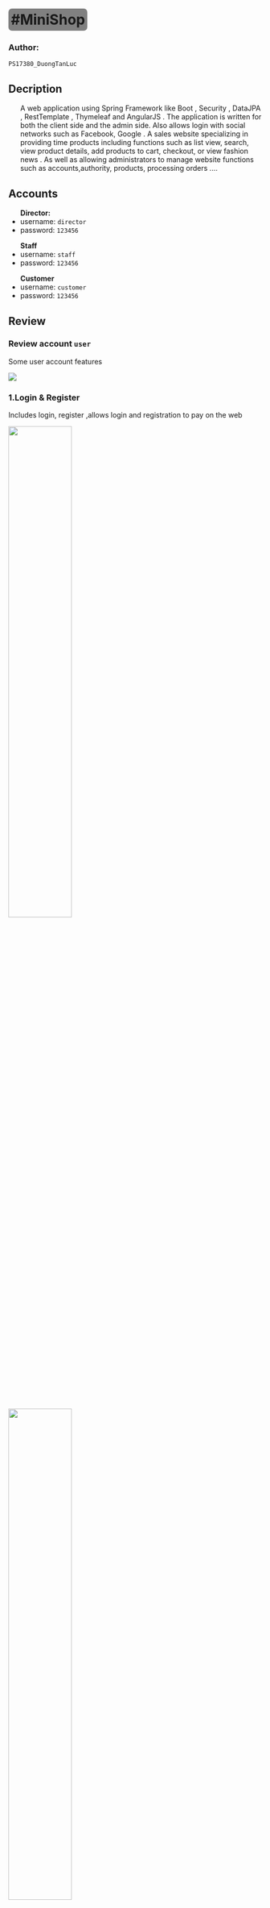   <h1 style='background-color: gray;border-radius: 7px; width: max-content;padding: 5px;'>#MiniShop</h1>
  <h3> Author:</h3>
  <code>PS17380_DuongTanLuc</code>
  <h2>Decription</h2>
  <ul>
      A web application using Spring Framework like Boot , Security , DataJPA , RestTemplate , Thymeleaf and AngularJS . The application is written for both the client side and the admin side. Also allows login with social networks such as Facebook, Google . A sales website specializing in providing time products including functions such as list view, search, view product details, add products to cart, checkout, or view fashion news . As well as allowing administrators to manage website functions such as accounts,authority, products, processing orders ....
  </ul>
  <h2>Accounts</h2>
  <ul><strong> Director:</strong>
      <li>username: <code>director</code></li>
      <li>password: <code>123456</code></li>
  </ul>

  <ul> <strong>Staff</strong>
      <li>username: <code>staff</code></li>
      <li>password: <code>123456</code></li>
  </ul>
  
  <ul> <strong>Customer</strong>
      <li>username: <code>customer</code></li>
      <li>password: <code>123456</code></li>
  </ul>
  <h2>Review</h2>
  <h3>Review account <code>user</code></h3>
  <p>Some user account features</p>
  <img src="https://user-images.githubusercontent.com/90887094/161306673-f3083d8b-1b9b-4b98-8d75-e788b4f75bf9.gif">
  <h3>1.Login & Register</h3>
  <p>Includes login, register ,allows login and registration to pay on the web</p>
  <img src="https://user-images.githubusercontent.com/90887094/161306896-dc6c9dd9-577e-41bf-8f5a-145462ca0e7f.png" width="50%">
  <img src="https://user-images.githubusercontent.com/90887094/161306905-1c30d0a9-dcb4-4a06-be49-e32e1291625d.png" width="50%">
  <h3>2.Home</h3>
  <p>Home page includes menu , slider , random products , new products, popular products , latest news</p>
  <img src="https://user-images.githubusercontent.com/90887094/161307321-3e70bc40-2d45-4222-917e-8ac55168b5d1.png" width="50%">
  <img src="https://user-images.githubusercontent.com/90887094/161307320-802c2c21-d606-4ca3-bc3b-c7cb04b04192.png" width="50%">
  <img src="https://user-images.githubusercontent.com/90887094/161307315-b584f9a1-7790-41d8-83d4-9e2e237985c3.png" width="50%">
  <img src="https://user-images.githubusercontent.com/90887094/161307303-e6ff7dcc-88e6-4c6a-88f1-2c45da47083a.png" width="50%">
  <h3>3.Product Detail</h3>
  <p>Product details page including product information, add to cart and some other product suggestions</p>
  <img src="https://user-images.githubusercontent.com/90887094/161307572-edcc564c-ce56-4596-9c01-854d05bd7f0f.png" width="50%">
  <h3>4.All Products</h3>
  <p>Page showing all products paginated, each page contains 12 products</p>
  <img src="https://user-images.githubusercontent.com/90887094/161307709-f23886ff-7245-4da6-8c7e-8650f3a7bfca.png" width="50%">
  <h3>5.Filter : View By Category</h3>
  <p>The filter page allows displaying products corresponding to a custom user filter</p>
  <img src="https://user-images.githubusercontent.com/90887094/161308132-5e4fb09c-f7e1-4b74-a77e-2e5e3470594d.png" width="50%">
  <h3>6.Filter : View By Brand</h3>
  <p>The filter page allows displaying products corresponding to a custom user filter</p>
  <img src="https://user-images.githubusercontent.com/90887094/161308132-5e4fb09c-f7e1-4b74-a77e-2e5e3470594d.png" width="50%">
  <h3>7.News</h3>
  <p>News page includes all news paginated , each page 5 news , and details of each news</p>
  <img src="https://user-images.githubusercontent.com/90887094/161309135-afd711e9-5b8a-4e60-bb5f-05b698a3b6da.png" width="50%">
  <img src="https://user-images.githubusercontent.com/90887094/161309155-ff2faec5-0307-4de7-93e9-7d9af9d7c3a4.png" width="50%">
  <h3>8.Cart</h3>
  <p>Cart is a place to store the products you intend to buy, displayed with the same header, customizable</p>
  <img src="https://user-images.githubusercontent.com/90887094/161309144-ed2f0e8a-703f-444f-aa5f-1d4e1480485f.png" width="50%">
  <h3>9.Contact Us</h3>
  <p>Contact page allows users to comment, give feedback to the administrator</p>
  <img src="https://user-images.githubusercontent.com/90887094/161309151-44f6a4b6-0276-4c99-a1fc-7c552feb4274.png" width="50%">
  <h3>10.About Us</h3>
  <p>About us page about website</p>
  <img src="https://user-images.githubusercontent.com/90887094/161309153-60bc9164-f742-4f10-a365-8e4d65d3bfd8.png" width="50%">
  <h3>11.Check out</h3>
  <p>Checkout page is required to log in to pay, proceed with the payment process</p>
  <img src="https://user-images.githubusercontent.com/90887094/161315440-ae9b3ac3-d56d-4df9-8427-74138eb97ea2.png" width="50%">
  <img src="https://user-images.githubusercontent.com/90887094/161315448-ef828574-aa11-4c55-9296-03a9fec16c35.png" width="50%">
  <img src="https://user-images.githubusercontent.com/90887094/161315446-889904c6-1c87-4127-a12d-e971bfa0239b.png" width="50%">
  <h3>Review account <code>Admin</code></h3>
  <p>Some admin account features</p>
  <img src="https://user-images.githubusercontent.com/90887094/161322135-d5c70b0d-aab0-4b71-a32c-2143290fe193.gif">
  <h3>12.Account management</h3>
  <p>Allows accounts management including operations to add, edit, delete, search data</p>
  <img src="https://user-images.githubusercontent.com/90887094/161362542-29fded3f-b2a5-4fc6-b6cc-6daa320ec3c9.png" width="50%">
  <img src="https://user-images.githubusercontent.com/90887094/161362544-aecc9048-cbd4-484f-bf22-02dcac2cef5a.png" width="50%">
  <h3>13.Category management</h3>
  <p>Allows category management including operations to add, edit, delete, search data</p>
  <img src="https://user-images.githubusercontent.com/90887094/161362591-2b36411a-9ff4-48ab-bc29-391b68b85d01.png" width="50%">
  <h3>14.Products management</h3>
  <p>Allows product management including operations to add, edit, delete, search data</p>
  <img src="https://user-images.githubusercontent.com/90887094/161362590-0669333b-0973-4696-9341-ef8622d1e29c.png" width="50%">
  <img src="https://user-images.githubusercontent.com/90887094/161362586-e293b46e-9c06-46cf-bab1-b067c2651de4.png" width="50%">
  <h3>15.Orders management</h3>
  <p>Allows orders and order detail management including operations to add, edit, delete, search data</p>
  <img src="https://user-images.githubusercontent.com/90887094/161362680-e31ac27f-2bd4-4358-8157-bc421f2c05ba.png" width="50%">
  <img src="https://user-images.githubusercontent.com/90887094/161362678-25324645-e537-4bb9-9fa3-ad7304dcc2de.png" width="50%">
  <img src="https://user-images.githubusercontent.com/90887094/161362677-a450822c-76f5-4acf-9e64-f6e84a71cc4e.png" width="50%">
  <h3>16.News management</h3>
  <p>Allows news management including operations to add, edit, delete, search data</p>
  <img src="https://user-images.githubusercontent.com/90887094/161362703-5250e179-c201-489c-9233-fe59faa5b010.png" width="50%">
  <img src="https://user-images.githubusercontent.com/90887094/161362707-fc9783f9-4937-4495-bfc0-9aa793967ee5.png" width="50%">
  <h3>17.Statistics</h3>
  <p>Synthesize useful statistics such as revenue or best-selling products...</p>
  <img src="https://user-images.githubusercontent.com/90887094/161362704-355c1996-b856-4a15-ad05-ce067b8ab861.png" width="50%">
  <h1></h1>
  <h3>I hope you like our project. Thanks for visiting. </h3>
